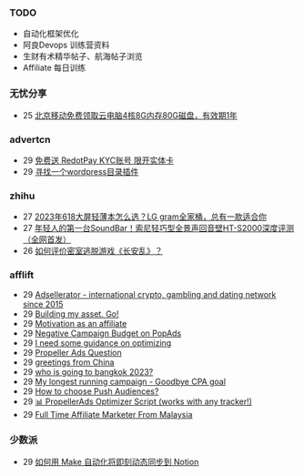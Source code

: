 ### TODO
-  自动化框架优化
-  阿良Devops 训练营资料
-  生财有术精华帖子、航海帖子浏览
-  Affiliate 每日训练

### 无忧分享
<!-- ruyo:START -->
-  25 [北京移动免费领取云电脑4核8G内存80G磁盘，有效期1年](https://51.ruyo.net/18513.html)<!-- ruyo:END -->

### advertcn
<!-- advertcn:START -->
-  29 [免费送 RedotPay KYC账号 限开实体卡](https://www.advertcn.com/forum.php?mod=viewthread&tid=112738)
-  29 [寻找一个wordpress目录插件](https://www.advertcn.com/forum.php?mod=viewthread&tid=112736)<!-- advertcn:END -->

### zhihu
<!-- zhihu:START -->
-  27 [2023年618大屏轻薄本怎么选？LG gram全家桶，总有一款适合你](http://zhuanlan.zhihu.com/p/632641888?utm_campaign=rss&utm_medium=rss&utm_source=rss&utm_content=title)
-  27 [年轻人的第一台SoundBar！索尼轻巧型全景声回音壁HT-S2000深度评测（全网首发）](http://zhuanlan.zhihu.com/p/630990296?utm_campaign=rss&utm_medium=rss&utm_source=rss&utm_content=title)
-  26 [如何评价密室逃脱游戏《长安乱》？](http://www.zhihu.com/question/563950552/answer/3045961312?utm_campaign=rss&utm_medium=rss&utm_source=rss&utm_content=title)<!-- zhihu:END -->

### afflift
<!-- afflift:START -->
-  29 [Adsellerator - international crypto, gambling and dating network since 2015](https://afflift.com/f/threads/adsellerator-international-crypto-gambling-and-dating-network-since-2015.6683/)
-  29 [Building my asset. Go!](https://afflift.com/f/threads/building-my-asset-go.11736/)
-  29 [Motivation as an affiliate](https://afflift.com/f/threads/motivation-as-an-affiliate.11835/)
-  29 [Negative Campaign Budget on PopAds](https://afflift.com/f/threads/negative-campaign-budget-on-popads.11890/)
-  29 [I need some guidance on optimizing](https://afflift.com/f/threads/i-need-some-guidance-on-optimizing.11788/)
-  29 [Propeller Ads Question](https://afflift.com/f/threads/propeller-ads-question.11854/)
-  29 [greetings from China](https://afflift.com/f/threads/greetings-from-china.11085/)
-  29 [who is going to bangkok 2023?](https://afflift.com/f/threads/who-is-going-to-bangkok-2023.11889/)
-  29 [My longest running campaign - Goodbye CPA goal](https://afflift.com/f/threads/my-longest-running-campaign-goodbye-cpa-goal.11839/)
-  29 [How to choose Push Audiences?](https://afflift.com/f/threads/how-to-choose-push-audiences.11888/)
-  29 [📊 PropellerAds Optimizer Script &lpar;works with any tracker!&rpar;](https://afflift.com/f/threads/%F0%9F%93%8A-propellerads-optimizer-script-works-with-any-tracker.11813/)
-  29 [Full Time Affiliate Marketer From Malaysia](https://afflift.com/f/threads/full-time-affiliate-marketer-from-malaysia.11738/)<!-- afflift:END -->

### 少数派
<!-- sspai:START -->
-  29 [如何用 Make 自动化将即刻动态同步到 Notion](https://sspai.com/post/83490)<!-- sspai:END -->
